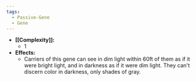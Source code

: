 ```yaml
---
tags:
  - Passive-Gene
  - Gene
---
```

- **[[Complexity]]:**
	- 1
- **Effects:**
	- Carriers of this gene can see in dim light within 60ft of them as if it were bright light, and in darkness as if it were dim light. They can't discern color in darkness, only shades of gray. 